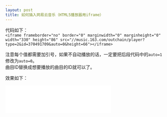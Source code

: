 ```yaml
---
layout: post
title: 如何插入网易云音乐（HTML5播放器用iframe）
---
```


代码如下：    
`<iframe frameborder="no" border="0" marginwidth="0" marginheight="0" width="330" height="86" src="//music.163.com/outchain/player?type=2&id=370491709&auto=0&height=66"></iframe>`    

注意每个值都需要加引号，如果不自动播放的话，一定要把后段代码中的`auto=1`修改为`auto=0`。    
曲目ID替换成想要播放的曲目的ID就可以了。

效果如下：    
<iframe frameborder="no" border="0" marginwidth="0" marginheight="0" width="330" height="86" src="//music.163.com/outchain/player?type=2&id=370491709&auto=0&height=66"></iframe>
